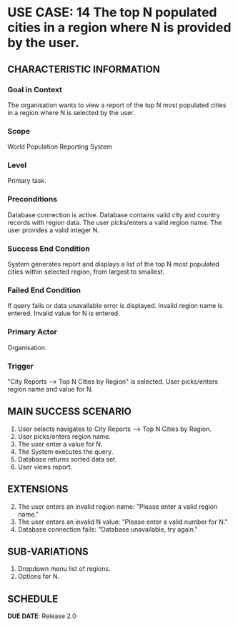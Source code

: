 # USE CASE: 14 The top N populated cities in a region where N is provided by the user.

## CHARACTERISTIC INFORMATION

### Goal in Context

The organisation wants to view a report of the top N most populated cities in a region where N is selected by the user.

### Scope

World Population Reporting System

### Level

Primary task.

### Preconditions

Database connection is active.
Database contains valid city and country records with region data.
The user picks/enters a valid region name.
The user provides a valid integer N.

### Success End Condition

System generates report and displays a list of the top N most populated cities within selected region, from largest to smallest.

### Failed End Condition

If query fails or data unavailable error is displayed.
Invalid region name is entered.
Invalid value for N is entered.

### Primary Actor

Organisation.

### Trigger

"City Reports --> Top N Cities by Region" is selected.
User picks/enters region name and value for N.

## MAIN SUCCESS SCENARIO

1. User selects navigates to City Reports --> Top N Cities by Region.
2. User picks/enters region name.
3. The user enter a value for N.
4. The System executes the query.
5. Database returns sorted data set.
6. User views report.

## EXTENSIONS

2. The user enters an invalid region name: "Please enter a valid region name."
3. The user enters an invalid N value: "Please enter a valid number for N."
5. Database connection fails: "Database unavailable, try again."

## SUB-VARIATIONS

1. Dropdown menu list of regions.
2. Options for N.

## SCHEDULE

**DUE DATE**: Release 2.0
